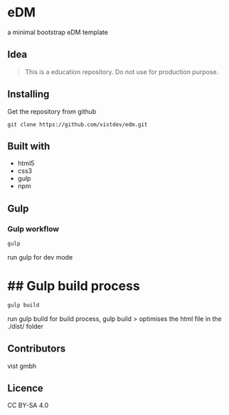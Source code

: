 # eDM
a minimal bootstrap eDM template

## Idea
> This is a education repository.
> Do not use for production purpose.

## Installing
Get the repository from github

`git clone https://github.com/vistdev/edm.git`

## Built with
+ html5
+ css3
+ gulp
+ npm

## Gulp

### Gulp workflow
```javascript
gulp
```
run gulp for dev mode


# ## Gulp build process
```javascript
gulp build
```
run gulp build for build process, gulp build > optimises the html file in the ./dist/ folder

## Contributors
vist gmbh

## Licence
CC BY-SA 4.0
